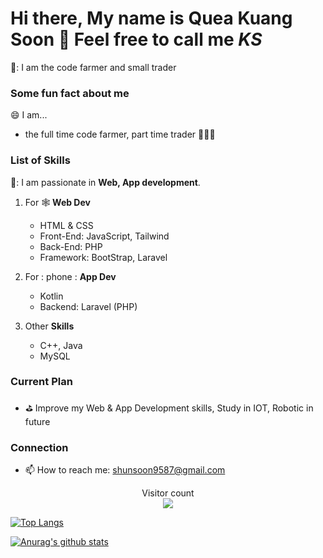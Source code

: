 # Hi there, My name is **Quea Kuang Soon** 👋 Feel free to call me *KS*
🔭: I am the code farmer and small trader

### Some fun fact about me
:smile: I am... 
- the full time code farmer, part time trader 🤣🤣🤣

### List of Skills
🌱: I am passionate in **Web, App development**.

1. For :spider_web: **Web Dev**
   - HTML & CSS
   - Front-End: JavaScript, Tailwind
   - Back-End: PHP
   - Framework: BootStrap, Laravel

2. For : phone : **App Dev**
   - Kotlin
   - Backend: Laravel (PHP)

4. Other **Skills**
   - C++, Java
   - MySQL

### Current Plan
- :golf: 
  Improve my Web & App Development skills,
  Study in IOT, Robotic in future

### Connection
- 📫 How to reach me: shunsoon9587@gmail.com

<p align="center"> 
  Visitor count<br>
  <img src="https://profile-counter.glitch.me/KsoonQuea/count.svg" />
</p>

[![Top Langs](https://github-readme-stats.vercel.app/api/top-langs/?username=KsoonQuea&layout=compact&theme=tokyonight)](https://github.com/KsoonQuea)

[![Anurag's github stats](https://github-readme-stats.vercel.app/api?username=KsoonQuea&show_icons=true&theme=tokyonight)](https://github.com/KsoonQuea)


